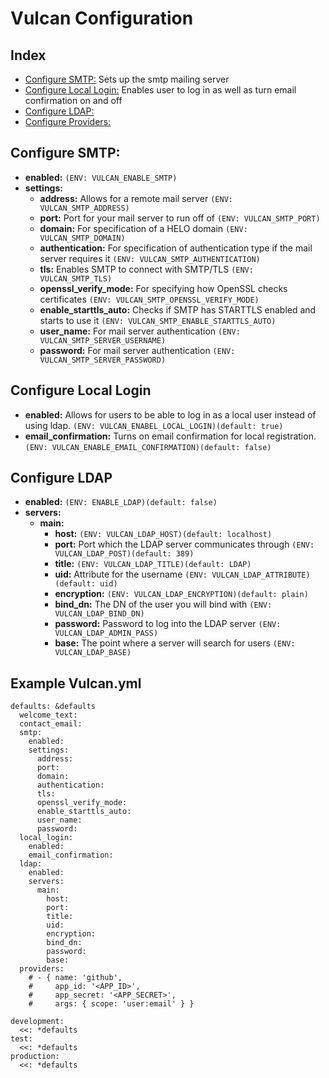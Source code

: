# Vulcan Configuration

## Index
* [Configure SMTP:](#configure-smtp) Sets up the smtp mailing server
* [Configure Local Login:](#configure-local-login) Enables user to log in as well as turn email confirmation on and off 
* [Configure LDAP:](#configure-ldap)
* [Configure Providers:](#configure-providers)

## Configure SMTP:
* **enabled:** `(ENV: VULCAN_ENABLE_SMTP)`
* **settings:**
    * **address:** Allows for a remote mail server `(ENV: VULCAN_SMTP_ADDRESS)`
    * **port:** Port for your mail server to run off of `(ENV: VULCAN_SMTP_PORT)`
    * **domain:** For specification of a HELO domain `(ENV: VULCAN_SMTP_DOMAIN)`
    * **authentication:** For specification of authentication type if the mail server requires it `(ENV: VULCAN_SMTP_AUTHENTICATION)`
    * **tls:** Enables SMTP to connect with SMTP/TLS `(ENV: VULCAN_SMTP_TLS)`
    * **openssl_verify_mode:** For specifying how OpenSSL checks certificates `(ENV: VULCAN_SMTP_OPENSSL_VERIFY_MODE)`
    * **enable_starttls_auto:** Checks if SMTP has STARTTLS enabled and starts to use it `(ENV: VULCAN_SMTP_ENABLE_STARTTLS_AUTO)`
    * **user_name:** For mail server authentication `(ENV: VULCAN_SMTP_SERVER_USERNAME)`
    * **password:** For mail server authentication `(ENV: VULCAN_SMTP_SERVER_PASSWORD)`

## Configure Local Login
* **enabled:** Allows for users to be able to log in as a local user instead of using ldap. `(ENV: VULCAN_ENABEL_LOCAL_LOGIN)(default: true)`
* **email_confirmation:** Turns on email confirmation for local registration. `(ENV: VULCAN_ENABLE_EMAIL_CONFIRMATION)(default: false)`

## Configure LDAP
* **enabled:** `(ENV: ENABLE_LDAP)(default: false)` 
* **servers:**
    * **main:**
        * **host:** `(ENV: VULCAN_LDAP_HOST)(default: localhost)`
        * **port:** Port which the LDAP server communicates through `(ENV: VULCAN_LDAP_POST)(default: 389)`
        * **title:** `(ENV: VULCAN_LDAP_TITLE)(default: LDAP)`
        * **uid:** Attribute for the username `(ENV: VULCAN_LDAP_ATTRIBUTE)(default: uid)`
        * **encryption:** `(ENV: VULCAN_LDAP_ENCRYPTION)(default: plain)`
        * **bind_dn:** The DN of the user you will bind with `(ENV: VULCAN_LDAP_BIND_DN)`
        * **password:** Password to log into the LDAP server `(ENV: VULCAN_LDAP_ADMIN_PASS)`
        * **base:** The point where a server will search for users `(ENV: VULCAN_LDAP_BASE)`

## Example Vulcan.yml
```
defaults: &defaults
  welcome_text:
  contact_email:
  smtp:
    enabled:
    settings:
      address:
      port:
      domain:
      authentication:
      tls:
      openssl_verify_mode:
      enable_starttls_auto:
      user_name:
      password:
  local_login:
    enabled:
    email_confirmation:
  ldap:
    enabled:
    servers:
      main:
        host:
        port: 
        title:
        uid:
        encryption:
        bind_dn:
        password:
        base:
  providers:
    # - { name: 'github',
    #     app_id: '<APP_ID>',
    #     app_secret: '<APP_SECRET>',
    #     args: { scope: 'user:email' } }

development:
  <<: *defaults
test:
  <<: *defaults
production:
  <<: *defaults
 ```